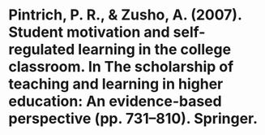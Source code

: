 # Pintrich, P. R., & Zusho, A. (2007). Student motivation and self-regulated learning in the college classroom. In The scholarship of teaching and learning in higher education: An evidence-based perspective (pp. 731–810). Springer.

